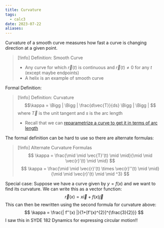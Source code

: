 ```yaml
---
title: Curvature
tags:
  - calc3
date: 2023-07-22
aliases:
---
```


Curvature of a smooth curve measures how fast a curve is changing direction at a given point. 

> [!info] Definition: Smooth Curve
>- Any curve for which $\vec{r}(t)$ is continuous and $\vec{r}(t)\neq 0$ for any $t$ (except maybe endpoints)
>- A helix is an example of smooth curve

Formal Definition:
>[!info] Definition: Curvature
>$$\kappa = \Bigg | \Bigg | \frac{d\vec{T}}{ds} \Bigg | \Bigg | $$
>where $\vec{T}$ is the unit tangent and $s$ is the arc length
>- Recall that we can [reparametrize a curve to get it in terms of arc length](Arc%20Length%20with%20Vector%20Functions.md#^arclengthfunction)

The formal definition can be hard to use so there are alternate formulas:
>[!info] Alternate Curvature Formulas
>$$
>\kappa = \frac{\mid \mid \vec{T}'(t) \mid \mid}{\mid \mid \vec{r}'(t) \mid \mid}
>$$
>$$
>\kappa = \frac{\mid \mid \vec{r}'(t) \times \vec{r}''(t) \mid \mid}{\mid \mid \vec{r}'(t) \mid \mid ^3}
>$$

Special case: 
	Suppose we have a curve given by $y=f(x)$ and we want to find its curvature.
	We can write this as a vector function: 
$$
\vec{r}(x) = x \vec{i} + f(x)\vec{j}
$$
This can then be rewritten using the second formula for curvature above:
$$
\kappa = \frac{| f''(x) |}{1+[f'(x)^{2}]^{\frac{3}{2}}}
$$
I saw this in SYDE 182 Dynamics for expressing circular motion!!

